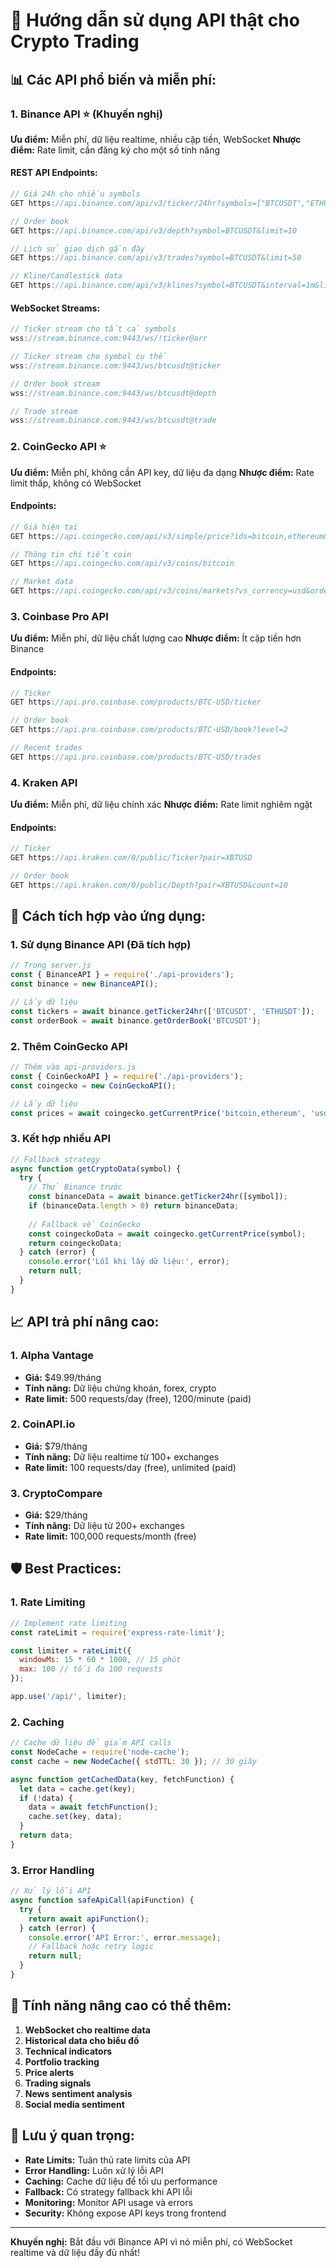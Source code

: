 # 🚀 Hướng dẫn sử dụng API thật cho Crypto Trading

## 📊 **Các API phổ biến và miễn phí:**

### 1. **Binance API** ⭐ (Khuyến nghị)
**Ưu điểm:** Miễn phí, dữ liệu realtime, nhiều cặp tiền, WebSocket
**Nhược điểm:** Rate limit, cần đăng ký cho một số tính năng

#### REST API Endpoints:
```javascript
// Giá 24h cho nhiều symbols
GET https://api.binance.com/api/v3/ticker/24hr?symbols=["BTCUSDT","ETHUSDT"]

// Order book
GET https://api.binance.com/api/v3/depth?symbol=BTCUSDT&limit=10

// Lịch sử giao dịch gần đây
GET https://api.binance.com/api/v3/trades?symbol=BTCUSDT&limit=50

// Kline/Candlestick data
GET https://api.binance.com/api/v3/klines?symbol=BTCUSDT&interval=1m&limit=100
```

#### WebSocket Streams:
```javascript
// Ticker stream cho tất cả symbols
wss://stream.binance.com:9443/ws/!ticker@arr

// Ticker stream cho symbol cụ thể
wss://stream.binance.com:9443/ws/btcusdt@ticker

// Order book stream
wss://stream.binance.com:9443/ws/btcusdt@depth

// Trade stream
wss://stream.binance.com:9443/ws/btcusdt@trade
```

### 2. **CoinGecko API** ⭐
**Ưu điểm:** Miễn phí, không cần API key, dữ liệu đa dạng
**Nhược điểm:** Rate limit thấp, không có WebSocket

#### Endpoints:
```javascript
// Giá hiện tại
GET https://api.coingecko.com/api/v3/simple/price?ids=bitcoin,ethereum&vs_currencies=usd&include_24hr_change=true

// Thông tin chi tiết coin
GET https://api.coingecko.com/api/v3/coins/bitcoin

// Market data
GET https://api.coingecko.com/api/v3/coins/markets?vs_currency=usd&order=market_cap_desc&per_page=100&page=1
```

### 3. **Coinbase Pro API**
**Ưu điểm:** Miễn phí, dữ liệu chất lượng cao
**Nhược điểm:** Ít cặp tiền hơn Binance

#### Endpoints:
```javascript
// Ticker
GET https://api.pro.coinbase.com/products/BTC-USD/ticker

// Order book
GET https://api.pro.coinbase.com/products/BTC-USD/book?level=2

// Recent trades
GET https://api.pro.coinbase.com/products/BTC-USD/trades
```

### 4. **Kraken API**
**Ưu điểm:** Miễn phí, dữ liệu chính xác
**Nhược điểm:** Rate limit nghiêm ngặt

#### Endpoints:
```javascript
// Ticker
GET https://api.kraken.com/0/public/Ticker?pair=XBTUSD

// Order book
GET https://api.kraken.com/0/public/Depth?pair=XBTUSD&count=10
```

## 🔧 **Cách tích hợp vào ứng dụng:**

### 1. **Sử dụng Binance API (Đã tích hợp)**
```javascript
// Trong server.js
const { BinanceAPI } = require('./api-providers');
const binance = new BinanceAPI();

// Lấy dữ liệu
const tickers = await binance.getTicker24hr(['BTCUSDT', 'ETHUSDT']);
const orderBook = await binance.getOrderBook('BTCUSDT');
```

### 2. **Thêm CoinGecko API**
```javascript
// Thêm vào api-providers.js
const { CoinGeckoAPI } = require('./api-providers');
const coingecko = new CoinGeckoAPI();

// Lấy dữ liệu
const prices = await coingecko.getCurrentPrice('bitcoin,ethereum', 'usd');
```

### 3. **Kết hợp nhiều API**
```javascript
// Fallback strategy
async function getCryptoData(symbol) {
  try {
    // Thử Binance trước
    const binanceData = await binance.getTicker24hr([symbol]);
    if (binanceData.length > 0) return binanceData;
    
    // Fallback về CoinGecko
    const coingeckoData = await coingecko.getCurrentPrice(symbol);
    return coingeckoData;
  } catch (error) {
    console.error('Lỗi khi lấy dữ liệu:', error);
    return null;
  }
}
```

## 📈 **API trả phí nâng cao:**

### 1. **Alpha Vantage**
- **Giá:** $49.99/tháng
- **Tính năng:** Dữ liệu chứng khoán, forex, crypto
- **Rate limit:** 500 requests/day (free), 1200/minute (paid)

### 2. **CoinAPI.io**
- **Giá:** $79/tháng
- **Tính năng:** Dữ liệu realtime từ 100+ exchanges
- **Rate limit:** 100 requests/day (free), unlimited (paid)

### 3. **CryptoCompare**
- **Giá:** $29/tháng
- **Tính năng:** Dữ liệu từ 200+ exchanges
- **Rate limit:** 100,000 requests/month (free)

## 🛡️ **Best Practices:**

### 1. **Rate Limiting**
```javascript
// Implement rate limiting
const rateLimit = require('express-rate-limit');

const limiter = rateLimit({
  windowMs: 15 * 60 * 1000, // 15 phút
  max: 100 // tối đa 100 requests
});

app.use('/api/', limiter);
```

### 2. **Caching**
```javascript
// Cache dữ liệu để giảm API calls
const NodeCache = require('node-cache');
const cache = new NodeCache({ stdTTL: 30 }); // 30 giây

async function getCachedData(key, fetchFunction) {
  let data = cache.get(key);
  if (!data) {
    data = await fetchFunction();
    cache.set(key, data);
  }
  return data;
}
```

### 3. **Error Handling**
```javascript
// Xử lý lỗi API
async function safeApiCall(apiFunction) {
  try {
    return await apiFunction();
  } catch (error) {
    console.error('API Error:', error.message);
    // Fallback hoặc retry logic
    return null;
  }
}
```

## 🚀 **Tính năng nâng cao có thể thêm:**

1. **WebSocket cho realtime data**
2. **Historical data cho biểu đồ**
3. **Technical indicators**
4. **Portfolio tracking**
5. **Price alerts**
6. **Trading signals**
7. **News sentiment analysis**
8. **Social media sentiment**

## 📝 **Lưu ý quan trọng:**

- **Rate Limits:** Tuân thủ rate limits của API
- **Error Handling:** Luôn xử lý lỗi API
- **Caching:** Cache dữ liệu để tối ưu performance
- **Fallback:** Có strategy fallback khi API lỗi
- **Monitoring:** Monitor API usage và errors
- **Security:** Không expose API keys trong frontend

---

**Khuyến nghị:** Bắt đầu với Binance API vì nó miễn phí, có WebSocket realtime và dữ liệu đầy đủ nhất! 